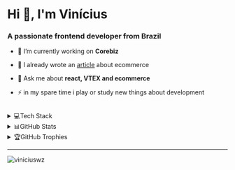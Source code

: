 <h1 align="left">Hi 👋, I'm Vinícius</h1>
<h3 align="left">A passionate frontend developer from Brazil</h3>

- 🔭 I’m currently working on **Corebiz**

- 📝 I already wrote an [article](https://blog.corebiz.ag/grocery-na-vtex-conheca-a-estrutura-por-tras-das-grandes-redes/) about ecommerce

- 💬 Ask me about **react, VTEX and ecommerce**

- ⚡ in my spare time i play or study new things about development

## 


<details>
  <summary>💻Tech Stack</summary>
  <br />
  
  ![GraphQL](https://img.shields.io/badge/-GraphQL-E10098?style=flat&logo=graphql&logoColor=white) ![TypeScript](https://img.shields.io/badge/typescript-%23007ACC.svg?style=flat&logo=typescript&logoColor=white) ![HTML5](https://img.shields.io/badge/html5-%23E34F26.svg?style=flat&logo=html5&logoColor=white) ![CSS3](https://img.shields.io/badge/css3-%231572B6.svg?style=flat&logo=css3&logoColor=white) ![SASS](https://img.shields.io/badge/SASS-hotpink.svg?style=flat&logo=SASS&logoColor=white) ![React Native](https://img.shields.io/badge/react_native-%2320232a.svg?style=flat&logo=react&logoColor=%2361DAFB) ![React](https://img.shields.io/badge/react-%2320232a.svg?style=flat&logo=react&logoColor=%2361DAFB) ![jQuery](https://img.shields.io/badge/jquery-%230769AD.svg?style=flat&logo=jquery&logoColor=white) ![NodeJS](https://img.shields.io/badge/node.js-6DA55F?style=flat&logo=node.js&logoColor=white) ![Next JS](https://img.shields.io/badge/Next-black?style=flat&logo=next.js&logoColor=white) ![Yarn](https://img.shields.io/badge/yarn-%232C8EBB.svg?style=flat&logo=yarn&logoColor=white) ![NPM](https://img.shields.io/badge/NPM-%23000000.svg?style=flat&logo=npm&logoColor=white) ![Styled Components](https://img.shields.io/badge/styled--components-DB7093?style=flat&logo=styled-components&logoColor=white) ![Postman](https://img.shields.io/badge/Postman-FF6C37?style=flat&logo=postman&logoColor=white) ![Insomnia](https://img.shields.io/badge/Insomnia-black?style=flat&logo=insomnia&logoColor=5849BE) 	![Figma](https://img.shields.io/badge/figma-%23F24E1E.svg?style=flat&logo=figma&logoColor=white)
</details>




<details>
  <summary>📊GitHub Stats</summary>
  <br />
  

  <a href="https://github.com/viniciuswz">
    <img width=470 height=170 align="center" src="https://github-readme-stats.vercel.app/api?username=viniciuswz&theme=radical&hide_border=true&include_all_commits=true&count_private=true" />
  </a>
  <a href="https://github.com/viniciuswz">
    <img align="center" src="https://github-readme-stats.vercel.app/api/top-langs/?username=viniciuswz&theme=radical&include_all_commits=true&count_private=false&layout=compact&&hide_border=true" />
  </a>
  <p>&nbsp;</p>

  <p align="center">
    <a href="https://github.com/viniciuswz">
      <img src="https://github-readme-streak-stats.herokuapp.com?user=viniciuswz&theme=radical&hide_border=true&date_format=M%20j%5B%2C%20Y%5D"/>
    </a>
  </p >
  <p align="center">
     <a href="https://github.com/viniciuswz">
      <img src="https://github.com/viniciuswz/viniciuswz/blob/output/github-contribution-grid-snake.svg"/>
    </a>
  </p >

</details>



<details>
  <summary>🏆GitHub Trophies</summary>
  <br />
  
  ![](https://github-profile-trophy.vercel.app/?username=viniciuswz&theme=radical&no-frame=false&no-bg=false&margin-w=4)
</details>



---
<p align="left"> <img src="https://komarev.com/ghpvc/?username=viniciuswz&label=Profile%20views&color=0e75b6&style=flat" alt="viniciuswz" /> </p>
<!--
**viniciuswz/viniciuswz** is a ✨ _special_ ✨ repository because its `README.md` (this file) appears on your GitHub profile.

Here are some ideas to get you started:

- 🔭 I’m currently working on ...
- 🌱 I’m currently learning ...
- 👯 I’m looking to collaborate on ...
- 🤔 I’m looking for help with ...
- 💬 Ask me about ...
- 📫 How to reach me: ...
- 😄 Pronouns: ...
- ⚡ Fun fact: ...
-->
